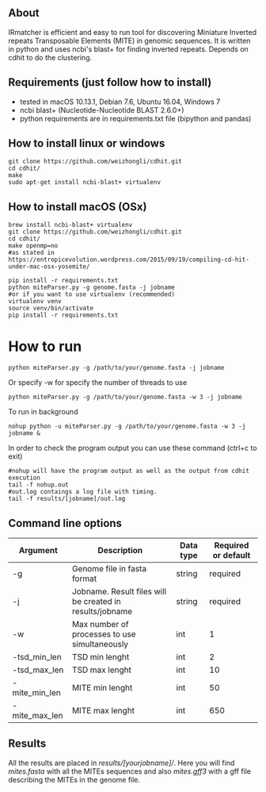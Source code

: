 ## About

IRmatcher is efficient and easy to run tool for discovering Miniature Inverted repeats Transposable Elements (MITE) in genomic sequences. It is written in python and uses ncbi's blast+ for finding inverted repeats.
Depends on cdhit to do the clustering.

## Requirements (just follow how to install)
 - tested in macOS 10.13.1, Debian 7.6, Ubuntu 16.04, Windows 7
 - ncbi blast+ (Nucleotide-Nucleotide BLAST 2.6.0+)
 - python requirements are in requirements.txt file (bipython and pandas)

## How to install linux or windows
```
git clone https://github.com/weizhongli/cdhit.git
cd cdhit/
make
sudo apt-get install ncbi-blast+ virtualenv
```

## How to install macOS (OSx)
```
brew install ncbi-blast+ virtualenv
git clone https://github.com/weizhongli/cdhit.git
cd cdhit/
make openmp=no
#as stated in https://entropicevolution.wordpress.com/2015/09/19/compiling-cd-hit-under-mac-osx-yosemite/
```

```
pip install -r requirements.txt
python miteParser.py -g genome.fasta -j jobname
#or if you want to use virtualenv (recommended)
virtualenv venv
source venv/bin/activate
pip install -r requirements.txt
```

# How to run

```
python miteParser.py -g /path/to/your/genome.fasta -j jobname
```

Or specify -w for specify the number of threads to use
```
python miteParser.py -g /path/to/your/genome.fasta -w 3 -j jobname
```

To run in background
```
nohup python -u miteParser.py -g /path/to/your/genome.fasta -w 3 -j jobname &
```

In order to check the program output you can use these command (ctrl+c to exit)
```
#nohup will have the program output as well as the output from cdhit execution
tail -f nohup.out
#out.log contaings a log file with timing.
tail -f results/[jobname]/out.log
```

## Command line options
| Argument  | Description | Data type  | Required or default |
| ------------- | ------------- | ------------- | ------------- |
| -g  | Genome file in fasta format  | string  | required  |
| -j  | Jobname. Result files will be created in results/jobname   | string  | required  |
| -w  | Max number of processes to use simultaneously  | int  | 1  |
| -tsd_min_len  | TSD min lenght  | int  | 2  |
| -tsd_max_len  | TSD max lenght  | int  | 10  |
| -mite_min_len  | MITE min lenght  | int  | 50  |
| -mite_max_len  | MITE max lenght  | int  | 650  |


## Results
All the results are placed in _results/[yourjobname]/_. 
Here you will find _mites.fasta_ with all the MITEs sequences 
and also _mites.gff3_ with a gff file describing the MITEs in the genome file.